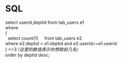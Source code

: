 # SQL

select userid,deptid
from tab_users e1     
where      
   (  
    select count(1)     
    from tab_users e2     
    where e2.deptid = e1.deptid and e2.userid>=e1.userid  
   ) <=3 /*这里的数值表示你想取前几名*/  
order by deptid desc; 

